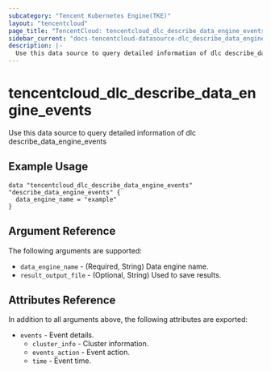 ```yaml
---
subcategory: "Tencent Kubernetes Engine(TKE)"
layout: "tencentcloud"
page_title: "TencentCloud: tencentcloud_dlc_describe_data_engine_events"
sidebar_current: "docs-tencentcloud-datasource-dlc_describe_data_engine_events"
description: |-
  Use this data source to query detailed information of dlc describe_data_engine_events
---
```


# tencentcloud_dlc_describe_data_engine_events

Use this data source to query detailed information of dlc describe_data_engine_events

## Example Usage

```hcl
data "tencentcloud_dlc_describe_data_engine_events" "describe_data_engine_events" {
  data_engine_name = "example"
}
```

## Argument Reference

The following arguments are supported:

* `data_engine_name` - (Required, String) Data engine name.
* `result_output_file` - (Optional, String) Used to save results.

## Attributes Reference

In addition to all arguments above, the following attributes are exported:

* `events` - Event details.
  * `cluster_info` - Cluster information.
  * `events_action` - Event action.
  * `time` - Event time.


